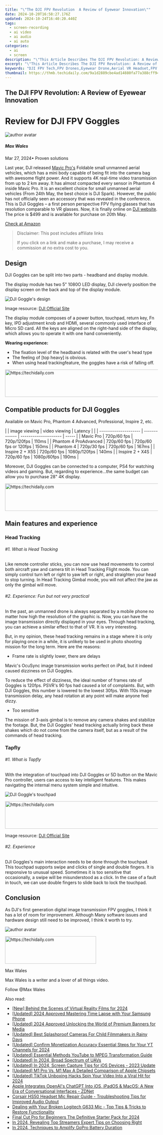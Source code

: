 ```yaml
---
title: "\"The DJI FPV Revolution  A Review of Eyewear Innovation\""
date: 2024-10-20T16:58:27.176Z
updated: 2024-10-24T16:40:20.440Z
tags: 
  - screen-recording
  - ai video
  - ai audio
  - ai auto
categories: 
  - ai
  - screen
description: "\"This Article Describes The DJI FPV Revolution: A Review of Eyewear Innovation\""
excerpt: "\"This Article Describes The DJI FPV Revolution: A Review of Eyewear Innovation\""
keywords: "DJI FPV Tech,FPV Drones,Eyewear Drone,Aerial VR Headset,FPV Goggles Review,Innovative FPV,Eyewear for UAVs"
thumbnail: https://thmb.techidaily.com/9a1d2889cbe4ad14880fa77a388cff944d010380f4cf0a1f83bd01829ce96a1e.jpg
---
```


## The DJI FPV Revolution: A Review of Eyewear Innovation

# Review for DJI FPV Goggles

![author avatar](https://images.wondershare.com/filmora/article-images/max-wales-author.jpg)

##### Max Wales

 Mar 27, 2024• Proven solutions

 Last year, DJI released [Mavic Pro's](https://tools.techidaily.com/wondershare/filmora/download/) Foldable small unmanned aerial vehicles, which has a mini body capable of being fit into the camera bag with awesome flight power. And it supports 4K real-time video transmission from up to 2 km away. It has almost compacted every sensor in Phantom 4 inside Mavic Pro. It is an excellent choice for small unmanned aerial vehicles (From 24th May, the best choice is DJI Spark). However, the public has not officially seen an accessory that was revealed in the conference. This is DJI Goggles – a first person perspective FPV flying glasses that has resolution comparable to VR glasses. Now, it is finally online on [DJI website](https://www.dji.com/dji-goggles). The price is $499 and is available for purchase on 20th May.

[Check at Amazon](https://www.amazon.com/gp/product/B071Z6DSHB/ref=as%5Fli%5Ftl?ie=UTF8&tag=vs-flora-20&camp=1789&creative=9325&linkCode=as2&creativeASIN=B071Z6DSHB&linkId=7289b5ef284ae3b0206e825eeb794baa)

>  Disclaimer: This post includes affiliate links
>
>  If you click on a link and make a purchase, I may receive a commission at no extra cost to you.
>

## Design

 DJI Goggles can be split into two parts - headband and display module.

 The display module has two 5" 1080O LED display, DJI cleverly position the display screen on the back and top of the display module.

![DJI Goggle's design](https://images.wondershare.com/filmora/article-images/dji-goggle-gif.gif)

 Image resource: [DJI Official Site](https://store.dji.com/guides/dji-goggles-unboxing-and-quick-review/)

 The display module composes of a power button, touchpad, return key, Fn key, IPD adjustment knob and HDMI, several commonly used interface of Micro SD card. All the keys are aligned on the right-hand side of the display, which allows you to operate it with one hand conveniently.

**Wearing experience:**

* The fixation level of the headband is related with the user's head type
* The feeling of \[top heavy\] is obvious.
* When using head trackingfeature, the goggles have a risk of falling off.

<!-- affiliate ads begin -->
<a href="https://appsumo.8odi.net/c/5597632/2137378/7443" target="_top" id="2137378">
  <img src="//a.impactradius-go.com/display-ad/7443-2137378" border="0" alt="https://techidaily.com" width="600" height="90"/>
</a>
<img height="0" width="0" src="https://appsumo.8odi.net/i/5597632/2137378/7443" style="position:absolute;visibility:hidden;" border="0" />
<!-- affiliate ads end -->

## Compatible products for DJI Goggles

 Available on Mavic Pro, Phantom 4 Advanced, Professional, Inspire 2, etc.

| |  image viewing      | video viewing | Latency               |       |
| --------------------- | ------------- | --------------------- | ----- |
| Mavic Pro             | 720p/60 fps   | 720p/120fps           | 110ms |
| Phantom 4 ProAdvanced | 720p/60 fps   | 720p/60 fps or 120fps | 150ms |
| Phantom 4             | 720p/30 fps   | 720p/60 fps           | 167ms |
| Inspire 2 + X5S       | 720p/60 fps   | 1080p/120fps          | 140ms |
| Inspire 2 + X4S       | 720p/60 fps   | 1080p/60fps           | 190ms |

 Moreover, DJI Goggles can be connected to a computer, PS4 for watching videos and gaming. But, regarding to experience…the same budget can allow you to purchase 28" 4K display.

<!-- affiliate ads begin -->
<a href="https://aligracehair.sjv.io/c/5597632/2036501/19272" target="_top" id="2036501">
  <img src="//a.impactradius-go.com/display-ad/19272-2036501" border="0" alt="https://techidaily.com" width="728" height="90"/>
</a>
<img height="0" width="0" src="https://aligracehair.sjv.io/i/5597632/2036501/19272" style="position:absolute;visibility:hidden;" border="0" />
<!-- affiliate ads end -->

## Main features and experience

### Head Tracking

###### #1\. What is Head Tracking

 Like remote controller sticks, you can now use head movements to control both aircraft yaw and camera tilt in Head Tracking Flight mode. You can simply control turn left or right to yaw left or right, and straighten your head to stop turning. In Head Tracking Gimbal mode, you will not affect the jaw as only the gimbal will move.

###### #2\. Experience: Fun but not very practical

 In the past, an unmanned drone is always separated by a mobile phone no matter how high the resolution of the graphic is. Now, you can have the image transmission directly displayed in your eyes. Through head tracking, you can achieve a similar effect to that of VR. It is very interesting.

 But, in my opinion, these head tracking remains in a stage where it is only for playing once in a while, it is unlikely to be used in photo shooting mission for the long term. Here are the reasons:

* Frame rate is slightly lower, there are delays

 Mavic's OcuSync image transmission works perfect on iPad, but it indeed caused dizziness on DJI Goggles.

 To reduce the effect of dizziness, the ideal number of frames rate of Goggles is 120fps. PSVR's 90 fps had caused a lot of complaints. But, with DJI Goggles, this number is lowered to the lowest 30fps. With 110s image transmission delay, any head rotation at any point will make anyone feel dizzy.

* Too sensitive

 The mission of 3-axis gimbal is to remove any camera shakes and stabilize the footage. But, the DJI Goggles' head tracking actually bring back these shakes which do not come from the camera itself, but as a result of the commands of head tracking.

### Tapfly

###### #1\. What is Tapfly

 With the integration of touchpad into DJI Goggles or 5D button on the Mavic Pro controller, users can access to key intelligent features. This makes navigating the internal menu system simple and intuitive.

![DJI Goggle's touchpad](https://images.wondershare.com/filmora/article-images/goggles-touchpad.gif)

<!-- affiliate ads begin -->
<a href="https://aligracehair.sjv.io/c/5597632/2027167/19272" target="_top" id="2027167">
  <img src="//a.impactradius-go.com/display-ad/19272-2027167" border="0" alt="https://techidaily.com" width="728" height="90"/>
</a>
<img height="0" width="0" src="https://aligracehair.sjv.io/i/5597632/2027167/19272" style="position:absolute;visibility:hidden;" border="0" />
<!-- affiliate ads end -->

 Image resource: [DJI Official Site](https://store.dji.com/guides/dji-goggles-unboxing-and-quick-review/)

###### #2\. Experience

 DJI Goggles's main interaction needs to be done through the touchpad. This touchpad supports swipe and clicks of single and double fingers. It is responsive to unusual speed. Sometimes it is too sensitive that occasionally, a swipe will be misunderstood as a click. In the case of a fault in touch, we can use double fingers to slide back to lock the touchpad.

## Conclusion

 As DJI's first generation digital image transmission FPV goggles, I think it has a lot of room for improvement. Although Many software issues and hardware design still need to be improved, I think it worth to try.

![author avatar](https://images.wondershare.com/filmora/article-images/max-wales-author.jpg)

<!-- affiliate ads begin -->
<a href="https://wigfever.sjv.io/c/5597632/2005183/22899" target="_top" id="2005183">
  <img src="//a.impactradius-go.com/display-ad/22899-2005183" border="0" alt="https://techidaily.com" width="300" height="90"/>
</a>
<img height="0" width="0" src="https://wigfever.sjv.io/i/5597632/2005183/22899" style="position:absolute;visibility:hidden;" border="0" />
<!-- affiliate ads end -->

Max Wales

Max Wales is a writer and a lover of all things video.

Follow @Max Wales


<ins class="adsbygoogle"
     style="display:block"
     data-ad-format="autorelaxed"
     data-ad-client="ca-pub-7571918770474297"
     data-ad-slot="1223367746"></ins>



<ins class="adsbygoogle"
     style="display:block"
     data-ad-client="ca-pub-7571918770474297"
     data-ad-slot="8358498916"
     data-ad-format="auto"
     data-full-width-responsive="true"></ins>


<span class="atpl-alsoreadstyle">Also read:</span>
<div><ul>
<li><a href="https://article-knowledge.techidaily.com/new-behind-the-scenes-of-virtual-reality-films-for-2024/"><u>[New] Behind the Scenes of Virtual Reality Films for 2024</u></a></li>
<li><a href="https://article-knowledge.techidaily.com/updated-2024-approved-mastering-time-lapse-with-your-samsung-phone/"><u>[Updated] 2024 Approved Mastering Time Lapse with Your Samsung Phone</u></a></li>
<li><a href="https://article-knowledge.techidaily.com/updated-2024-approved-unlocking-the-world-of-premium-banners-for-media/"><u>[Updated] 2024 Approved Unlocking the World of Premium Banners for Media</u></a></li>
<li><a href="https://fox-blue.techidaily.com/updated-best-splashproof-cameras-for-child-filmmakers-in-rainy-days/"><u>[Updated] Best Splashproof Cameras For Child Filmmakers in Rainy Days</u></a></li>
<li><a href="https://youtube-lab.techidaily.com/ed-confirm-monetization-accuracy-essential-steps-for-your-yt-channels-for-2024/"><u>[Updated] Confirm Monetization Accuracy Essential Steps for Your YT Channels for 2024</u></a></li>
<li><a href="https://article-knowledge.techidaily.com/updated-essential-methods-youtube-to-mpeg-transformation-guide/"><u>[Updated] Essential Methods YouTube to MPEG Transformation Guide</u></a></li>
<li><a href="https://article-knowledge.techidaily.com/updated-in-2024-broad-spectrum-of-uavs/"><u>[Updated] In 2024, Broad Spectrum of UAVs</u></a></li>
<li><a href="https://screen-activity-recording.techidaily.com/updated-in-2024-screen-capture-tips-for-ios-devices-2023-update/"><u>[Updated] In 2024, Screen Capture Tips for iOS Devices - 2023 Update</u></a></li>
<li><a href="https://extra-support.techidaily.com/updated-m1-pro-vs-m1-max-a-detailed-comparison-of-apple-chipsets/"><u>[Updated] M1 Pro Vs. M1 Max A Detailed Comparison of Apple Chipsets</u></a></li>
<li><a href="https://article-knowledge.techidaily.com/updated-tiktok-unboxing-hacks-spin-your-video-into-a-viral-hit-for-2024/"><u>[Updated] TikTok Unboxing Hacks Spin Your Video Into a Viral Hit for 2024</u></a></li>
<li><a href="https://eaxpv-info.techidaily.com/apple-integrates-openais-chatgpt-into-ios-ipados-and-macos-a-new-era-of-conversational-interfaces-zdnet/"><u>Apple Integrates OpenAI's ChatGPT Into iOS, iPadOS & MacOS: A New Era of Conversational Interfaces - ZDNet</u></a></li>
<li><a href="https://win-howtos.techidaily.com/corsair-hs50-headset-mic-repair-guide-troubleshooting-tips-for-improved-audio-output/"><u>Corsair HS50 Headset Mic Repair Guide - Troubleshooting Tips for Improved Audio Output</u></a></li>
<li><a href="https://sound-issues.techidaily.com/dealing-with-your-broken-logitech-g633-mic-top-tips-and-tricks-to-restore-functionality/"><u>Dealing with Your Broken Logitech G633 Mic - Top Tips & Tricks to Restore Functionality</u></a></li>
<li><a href="https://some-knowledge.techidaily.com/final-cut-pro-for-beginners-the-definitive-starter-pack-for-2024/"><u>Final Cut Pro for Beginners The Definitive Starter Pack for 2024</u></a></li>
<li><a href="https://fox-cloud.techidaily.com/in-2024-revealing-top-streamers-expert-tips-on-choosing-right/"><u>In 2024, Revealing Top Streamers Expert Tips on Choosing Right</u></a></li>
<li><a href="https://article-knowledge.techidaily.com/in-2024-techniques-to-amplify-gopro-battery-duration/"><u>In 2024, Techniques to Amplify GoPro Battery Duration</u></a></li>
</ul></div>

